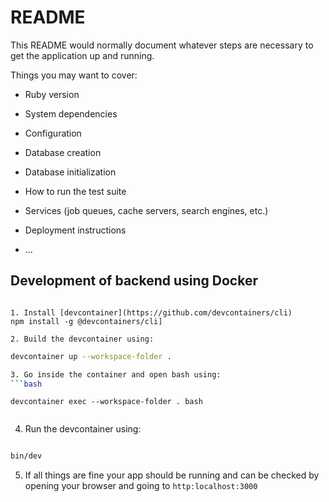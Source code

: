# README

This README would normally document whatever steps are necessary to get the
application up and running.

Things you may want to cover:

* Ruby version

* System dependencies

* Configuration

* Database creation

* Database initialization

* How to run the test suite

* Services (job queues, cache servers, search engines, etc.)

* Deployment instructions

* ...


## Development of backend using Docker

```
```
```
1. Install [devcontainer](https://github.com/devcontainers/cli)
npm install -g @devcontainers/cli]

2. Build the devcontainer using:
```
```bash
devcontainer up --workspace-folder .

3. Go inside the container and open bash using:
```bash
```
```
devcontainer exec --workspace-folder . bash
```
```
```

4. Run the devcontainer using:
```
```
```bash
bin/dev
```

5. If all things are fine your app should be running and can be checked by opening your browser and going to `http:localhost:3000`
```
```
```
```

